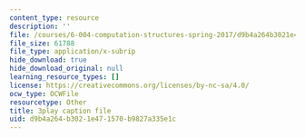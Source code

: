 ```yaml
---
content_type: resource
description: ''
file: /courses/6-004-computation-structures-spring-2017/d9b4a264b3021e471570b9827a335e1c_q38KAGAKORk.srt
file_size: 61788
file_type: application/x-subrip
hide_download: true
hide_download_original: null
learning_resource_types: []
license: https://creativecommons.org/licenses/by-nc-sa/4.0/
ocw_type: OCWFile
resourcetype: Other
title: 3play caption file
uid: d9b4a264-b302-1e47-1570-b9827a335e1c
---
```

